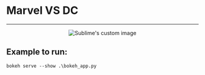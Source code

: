 # Marvel VS DC 
--------------


  

<p align="center">
  <img src=  https://user-images.githubusercontent.com/52492864/150648002-b34191a1-c001-49d9-bb41-67c4c8508153.jpg alt="Sublime's custom image"/>
</p>





Example to run: 
-----------
``` 
bokeh serve --show .\bokeh_app.py
```




